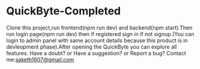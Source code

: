 # QuickByte-Completed
Clone this project,run frontend(npm run dev) and backend(npm start).Then run login page(npm run dev) then if registered sign in if not signup.(You can login to admin panel with same account details because this product is in devleopment phase).After opening the QuickByte you can explore all features.
Have a doubt? or Have a suggestion? or Report a bug?
Contact me:saketh1607@gmail.com